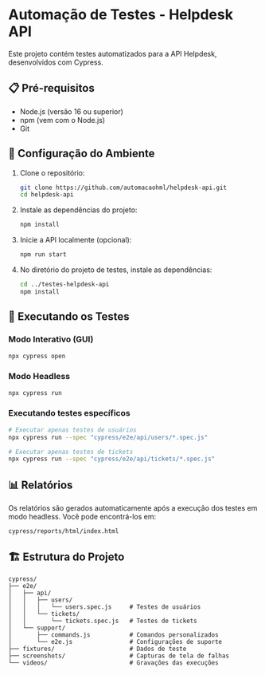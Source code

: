 # Automação de Testes - Helpdesk API

Este projeto contém testes automatizados para a API Helpdesk, desenvolvidos com Cypress.

## 📋 Pré-requisitos

- Node.js (versão 16 ou superior)
- npm (vem com o Node.js)
- Git


## 🚀 Configuração do Ambiente

1. Clone o repositório:
   ```bash
   git clone https://github.com/automacaohml/helpdesk-api.git
   cd helpdesk-api
   ```

2. Instale as dependências do projeto:
   ```bash
   npm install
   ```

3. Inicie a API localmente (opcional):
   ```bash
   npm run start
   ```

4. No diretório do projeto de testes, instale as dependências:
   ```bash
   cd ../testes-helpdesk-api
   npm install
   ```

## 🧪 Executando os Testes

### Modo Interativo (GUI)
```bash
npx cypress open
```

### Modo Headless
```bash
npx cypress run
```

### Executando testes específicos
```bash
# Executar apenas testes de usuários
npx cypress run --spec "cypress/e2e/api/users/*.spec.js"

# Executar apenas testes de tickets
npx cypress run --spec "cypress/e2e/api/tickets/*.spec.js"
```

## 📊 Relatórios

Os relatórios são gerados automaticamente após a execução dos testes em modo headless. Você pode encontrá-los em:

```
cypress/reports/html/index.html
```

## 🏗️ Estrutura do Projeto

```
cypress/
├── e2e/
│   ├── api/
│   │   ├── users/
│   │   │   └── users.spec.js     # Testes de usuários
│   │   └── tickets/
│   │       └── tickets.spec.js   # Testes de tickets
│   └── support/
│       ├── commands.js           # Comandos personalizados
│       └── e2e.js                # Configurações de suporte
├── fixtures/                     # Dados de teste
├── screenshots/                  # Capturas de tela de falhas
└── videos/                       # Gravações das execuções
```






